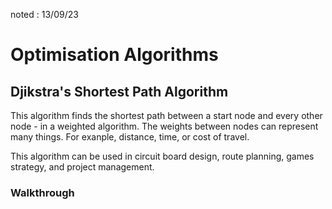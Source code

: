 noted : 13/09/23

# Optimisation Algorithms

## Djikstra's Shortest Path Algorithm

This algorithm finds the shortest path between a start node and every other node - in a weighted algorithm. The weights between nodes can represent many things. For exanple, distance, time, or cost of travel.

This algorithm can be used in circuit board design, route planning, games strategy, and project management.

### Walkthrough


